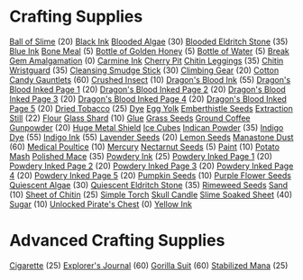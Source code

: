 <!-- TITLE: Crafting -->
<!-- SUBTITLE: General crafty things that might not require particularly talented hands -->

# Crafting Supplies

[Ball of Slime](ball-of-slime) (20)
[Black Ink](black-ink)
[Blooded Algae](blooded-algae) (30)
[Blooded Eldritch Stone](blooded-eldritch-stone) (35)
[Blue Ink](blue-ink)
[Bone Meal](bone-meal) (5)
[Bottle of Golden Honey](bottle-of-golden-honey) (5)
[Bottle of Water](bottle-of-water) (5)
[Break Gem Amalgamation](break-gem-amalgamation) (0)
[Carmine Ink](carmine-ink)
[Cherry Pit](cherry-pit)
[Chitin Leggings](chitin-leggings) (35)
[Chitin Wristguard](chitin-wristguard) (35)
[Cleansing Smudge Stick](cleansing-smudge-stick) (30)
[Climbing Gear](climbing-gear) (20)
[Cotton Candy Gauntlets](cotton-candy-gauntlets) (60)
[Crushed Insect](crushed-insect) (10)
[Dragon's Blood Ink](dragons-blood-ink) (55)
[Dragon's Blood Inked Page 1](dragons-blood-inked-page-1) (20)
[Dragon's Blood Inked Page 2](dragons-blood-inked-page-2) (20)
[Dragon's Blood Inked Page 3](dragons-blood-inked-page-3) (20)
[Dragon's Blood Inked Page 4](dragons-blood-inked-page-4) (20)
[Dragon's Blood Inked Page 5](dragons-blood-inked-page-5) (20)
[Dried Tobacco](dried-tobacco) (25)
[Dye](dye)
[Egg Yolk](egg-yolk)
[Emberthistle Seeds](emberthistle-seeds)
[Extraction Still](extraction-still) (22)
[Flour](flour)
[Glass Shard](glass-shard) (10)
[Glue](glue)
[Grass Seeds](grass-seeds)
[Ground Coffee](ground-coffee)
[Gunpowder](gunpowder) (20)
[Huge Metal Shield](huge-metal-shield)
[Ice Cubes](ice-cubes)
[Indican Powder](indican-powder) (35)
[Indigo Dye](indigo-dye) (55)
[Indigo Ink](indigo-ink) (55)
[Lavender Seeds](lavender-seeds) (20)
[Lemon Seeds](lemon-seeds)
[Manastone Dust](manastone-dust) (60)
[Medical Poultice](medicated-poultice) (10)
[Mercury](mercury)
[Nectarnut Seeds](nectarnut-seeds) (5)
[Paint](paint) (10)
[Potato Mash](potato-mash)
[Polished Mace](polished-mace) (35)
[Powdery Ink](powdery-ink) (25)
[Powdery Inked Page 1](powdery-inked-page-1) (20)
[Powdery Inked Page 2](powdery-inked-page-2) (20)
[Powdery Inked Page 3](powdery-inked-page-3) (20)
[Powdery Inked Page 4](powdery-inked-page-4) (20)
[Powdery Inked Page 5](powdery-inked-page-5) (20)
[Pumpkin Seeds](pumpkin-seeds) (10)
[Purple Flower Seeds](purple-flower-seeds)
[Quiescent Algae](quiescent-algae) (30)
[Quiescent Eldritch Stone](quiescent-eldritch-stone) (35)
[Rimeweed Seeds](rimeweed-seeds)
[Sand](sand) (10)
[Sheet of Chitin](sheet-of-chitin) (25)
[Simple Torch](simple-torch)
[Skull Candle](skull-candle)
[Slime Soaked Sheet](slime-soaked-sheet) (40)
[Sugar](sugar) (10)
[Unlocked Pirate's Chest](unlocked-pirates-chest) (0)
[Yellow Ink](yellow-ink)


# Advanced Crafting Supplies

[Cigarette](cigarette) (25)
[Explorer's Journal](explorers-journal) (60)
[Gorilla Suit](gorilla-suit) (60)
[Stabilized Mana](stabilized-mana) (25)